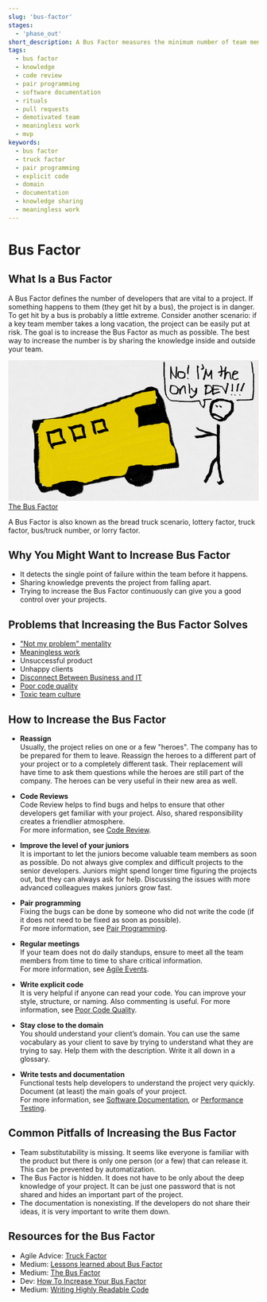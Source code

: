 ```yaml
---
slug: 'bus-factor'
stages:
  - 'phase_out'
short_description: A Bus Factor measures the minimum number of team members who have to be hit by a bus to put the project in jeopardy. The goal is to increase your Bus Factor as much as possible.
tags:
  - bus factor
  - knowledge
  - code review
  - pair programming
  - software documentation
  - rituals
  - pull requests
  - demotivated team
  - meaningless work
  - mvp
keywords:
  - bus factor
  - truck factor
  - pair programming
  - explicit code
  - domain
  - documentation
  - knowledge sharing
  - meaningless work
---
```


# Bus Factor

## What Is a Bus Factor

A Bus Factor defines the number of developers that are vital to a project. If something happens to them (they get hit by a bus), the project is in danger. To get hit by a bus is probably a little extreme. Consider another scenario: if a key team member takes a long vacation, the project can be easily put at risk. The goal is to increase the Bus Factor as much as possible. The best way to increase the number is by sharing the knowledge inside and outside your team.

![Bus Factor](/files/bus_factor.png)  
[The Bus Factor](https://medium.com/tech-tajawal/the-bus-factor-6ea1a3ede6bd)

A Bus Factor is also known as the bread truck scenario, lottery factor, truck factor, bus/truck number, or lorry factor.

## Why You Might Want to Increase Bus Factor

-   It detects the single point of failure within the team before it happens.
-   Sharing knowledge prevents the project from falling apart.
-   Trying to increase the Bus Factor continuously can give you a good control over your projects.

## Problems that Increasing the Bus Factor Solves

-   ["Not my problem" mentality](/problems/not-my-problem-mentality)
-   [Meaningless work](/problems/meaningless-work)
-   Unsuccessful product
-   Unhappy clients
-   [Disconnect Between Business and IT](/problems/disconnect-between-business-adnd-it)
-   [Poor code quality](/problems/poor-code-quality)
-   [Toxic team culture](/problems/toxic-team-culture)

## How to Increase the Bus Factor

-   **Reassign**  
    Usually, the project relies on one or a few "heroes". The company has to be prepared for them to leave. Reassign the heroes to a different part of your project or to a completely different task. Their replacement will have time to ask them questions while the heroes are still part of the company. The heroes can be very useful in their new area as well.  

-   **Code Reviews**  
    Code Review helps to find bugs and helps to ensure that other developers get familiar with your project. Also, shared responsibility creates a friendlier atmosphere.  
    For more information, see [Code Review](/practices/code-review).  

-   **Improve the level of your juniors**  
    It is important to let the juniors become valuable team members as soon as possible. Do not always give complex and difficult projects to the senior developers. Juniors might spend longer time figuring the projects out, but they can always ask for help. Discussing the issues with more advanced colleagues makes juniors grow fast.  

-   **Pair programming**  
    Fixing the bugs can be done by someone who did not write the code (if it does not need to be fixed as soon as possible).  
    For more information, see [Pair Programming](/practices/pair-programming).  

-   **Regular meetings**  
    If your team does not do daily standups, ensure to meet all the team members from time to time to share critical information.  
    For more information, see [Agile Events](/practices/agile-events).  

-   **Write explicit code**  
    It is very helpful if anyone can read your code. You can improve your style, structure, or naming. Also commenting is useful.
    For more information, see [Poor Code Quality](/problems/poor-code-quality).  

-   **Stay close to the domain**  
    You should understand your client’s domain. You can use the same vocabulary as your client to save by trying to understand what they are trying to say. Help them with the description. Write it all down in a glossary.  

-   **Write tests and documentation**  
    Functional tests help developers to understand the project very quickly. Document (at least) the main goals of your project.  
    For more information, see [Software Documentation](/practices/software-documentation), or [Performance Testing](/practices/performance-testing).

## Common Pitfalls of Increasing the Bus Factor

-   Team substitutability is missing. It seems like everyone is familiar with the product but there is only one person (or a few) that can release it. This can be prevented by automatization.
-   The Bus Factor is hidden. It does not have to be only about the deep knowledge of your project. It can be just one password that is not shared and hides an important part of the project.
-   The documentation is nonexisting. If the developers do not share their ideas, it is very important to write them down.

## Resources for the Bus Factor

-   Agile Advice: [Truck Factor](http://www.agileadvice.com/2005/05/15/agilemanagement/truck-factor/)
-   Medium: [Lessons learned about Bus Factor](https://medium.com/@einenlum/lessons-learned-about-bus-factor-1-5-introduction-994b3b0332d3)
-   Medium: [The Bus Factor](https://medium.com/tech-tajawal/the-bus-factor-6ea1a3ede6bd)
-   Dev: [How To Increase Your Bus Factor](https://dev.to/scottharrisondev/how-to-increase-your-bus-factor-3dpg)
-   Medium: [Writing Highly Readable Code](https://medium.com/swlh/writing-highly-readable-code-94da94d5d636)
